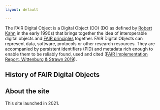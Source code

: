 ```yaml
---
layout: default

---
```


The FAIR Digital Object is a Digital Object (DO) (DO as defined by [Robert Kahn](https://en.wikipedia.org/wiki/Bob_Kahn) in the early 1990s) that brings together the idea of interoperable digital objects and [FAIR principles](https://doi.org/10.1038/sdata.2016.18) together. FAIR Digital Objects can represent data, software, protocols or other research resources. They are accompanied by persistent identifiers (PID) and metadata rich enough to enable them to be reliably found, used and cited (<a href="https://doi.org/10.23728/b2share.2317b12321764f669c92ebbcf7518164">FAIR Implementation Report, Wittenburg & Strawn 2019</a>).


## History of FAIR Digital Objects 



## About the site

This site launched in 2021.
